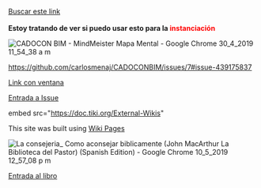  <a href="http://www.quisqueyabiz.com/wiki/tiki-index.php?page=ADMINISTRACI%C3%93N+DEL+CGS">Buscar este link</a><br />
<br />
<strong>Estoy tratando de ver si puedo usar esto para la<span style="color:#FF0000;"> instanciaci&oacute;n</span></strong>

![CADOCON BIM - MindMeister Mapa Mental - Google Chrome 30_4_2019 11_54_38 a  m](https://user-images.githubusercontent.com/44502116/56975507-f5f30680-6b3e-11e9-85ad-210eb94e0317.png)

https://github.com/carlosmenaj/CADOCONBIM/issues/7#issue-439175837

<a href="https://github.com/carlosmenaj/CADOCONBIM/issues/7" target="_blank">Link con ventana</a>

[Entrada a Issue](https://github.com/carlosmenaj/IBSJ.CC/projects/1#card-21458058)

 
embed src="https://doc.tiki.org/External-Wikis"

This site was built using [Wiki Pages](http://www.quisqueyabiz.com/wiki/tiki-index.php?page=entrando)

![La consejeria_ Como aconsejar biblicamente (John MacArthur La Biblioteca del Pastor) (Spanish Edition) - Google Chrome 10_5_2019 12_57_08 p  m](https://user-images.githubusercontent.com/44502116/57543823-74139200-7323-11e9-91b6-abd89496686d.png)

[Entrada al libro](http://www.elolivo.net/LIBROS/MacArthur-LaConsejeria.pdf)


